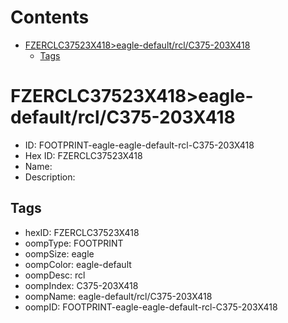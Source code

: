 



Contents
========

* [FZERCLC37523X418>eagle-default/rcl/C375-203X418](#fzerclc37523x418eagle-defaultrclc375-203x418)
	* [Tags](#tags)

# FZERCLC37523X418>eagle-default/rcl/C375-203X418

- ID: FOOTPRINT-eagle-eagle-default-rcl-C375-203X418
- Hex ID: FZERCLC37523X418
- Name: 
- Description: 

## Tags

- hexID: FZERCLC37523X418
- oompType: FOOTPRINT
- oompSize: eagle
- oompColor: eagle-default
- oompDesc: rcl
- oompIndex: C375-203X418
- oompName: eagle-default/rcl/C375-203X418
- oompID: FOOTPRINT-eagle-eagle-default-rcl-C375-203X418
